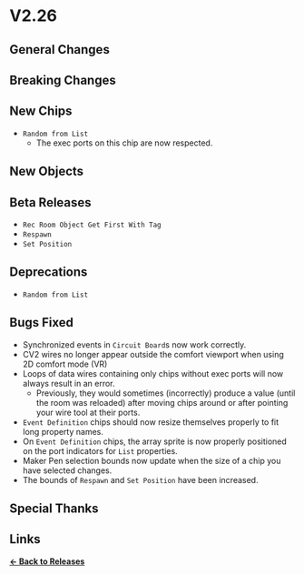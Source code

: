 # V2.26

## General Changes

## Breaking Changes

## New Chips

- `Random from List`
  - The exec ports on this chip are now respected.

## New Objects

## Beta Releases

- `Rec Room Object Get First With Tag`
- `Respawn`
- `Set Position`

## Deprecations

- `Random from List`

## Bugs Fixed

- Synchronized events in `Circuit Board`s now work correctly.
- CV2 wires no longer appear outside the comfort viewport when using 2D comfort mode (VR)
- Loops of data wires containing only chips without exec ports will now always result in an error.
  - Previously, they would sometimes (incorrectly) produce a value (until the room was reloaded)
  after moving chips around or after pointing your wire tool at their ports.
- `Event Definition` chips should now resize themselves properly to fit long property names.
- On `Event Definition` chips, the array sprite is now properly positioned
  on the port indicators for `List` properties.
- Maker Pen selection bounds now update when the size of a chip you have selected changes.
- The bounds of `Respawn` and `Set Position` have been increased.

## Special Thanks

## Links

**[<- Back to Releases](./)**
